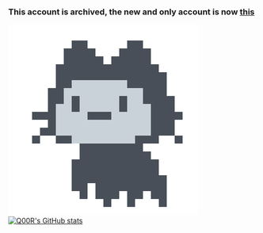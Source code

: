 ### This account is archived, the new and only account is now [this](https://github.com/0xchilli) 
<!--
**Q00R/Q00R** is a ✨ _special_ ✨ repository because its `README.md` (this file) appears on your GitHub profile.

Here are some ideas to get you started:

- 🔭 I’m currently working on ...
- 🌱 I’m currently learning ...
- 👯 I’m looking to collaborate on ...
- 🤔 I’m looking for help with ...
- 💬 Ask me about ...
- 📫 How to reach me: ...!
- 😄 Pronouns: ...
- ⚡ Fun fact: ...
-->


![octocat](./github_loading_octocat.gif)
[![Q00R's GitHub stats](https://github-readme-stats.vercel.app/api?username=Q00R)](https://github.com/anuraghazra/github-readme-stats)
